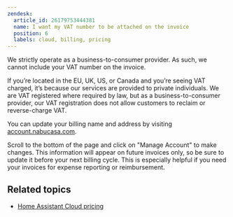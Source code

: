 ```yaml
---
zendesk:
  article_id: 26179753444381
  name: I want my VAT number to be attached on the invoice
  position: 6
  labels: cloud, billing, pricing
---
```


We strictly operate as a business-to-consumer provider. As such, we cannot include your VAT number on the invoice.

If you’re located in the EU, UK, US, or Canada and you’re seeing VAT charged, it’s because our services are provided to private individuals. We are VAT registered where required by law, but as a business-to-consumer provider, our VAT registration does not allow customers to reclaim or reverse-charge VAT.

You can update your billing name and address by visiting [account.nabucasa.com](https://account.nabucasa.com/).

Scroll to the bottom of the page and click on "Manage Account" to make changes. This information will appear on future invoices only, so be sure to update it before your next billing cycle. This is especially helpful if you need your invoices for expense reporting or reimbursement.

## Related topics

- [Home Assistant Cloud pricing](https://www.nabucasa.com/pricing/)
